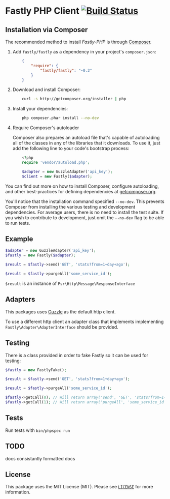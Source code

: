 Fastly PHP Client [![Build Status](https://travis-ci.org/fastly/fastly-php.svg?branch=master)](https://travis-ci.org/fastly/fastly-php)
====

Installation via Composer
-------------------------
The recommended method to install _Fastly-PHP_ is through [Composer](http://getcomposer.org).

1. Add ``fastly/fastly`` as a dependency in your project's ``composer.json``:

    ```json
        {
            "require": {
                "fastly/fastly": "~0.2"
            }
        }
    ```

2. Download and install Composer:

    ```bash
        curl -s http://getcomposer.org/installer | php
    ```

3. Install your dependencies:

    ```bash
        php composer.phar install --no-dev
    ```

4. Require Composer's autoloader

    Composer also prepares an autoload file that's capable of autoloading all of the classes in any of the libraries that it downloads. To use it, just add the following line to your code's bootstrap process:

    ```php
        <?php
        require 'vendor/autoload.php';

        $adapter = new GuzzleAdapter('api_key');
        $client = new Fastly($adapter);
    ```
You can find out more on how to install Composer, configure autoloading, and other best-practices for defining dependencies at [getcomposer.org](http://getcomposer.org).

You'll notice that the installation command specified `--no-dev`.  This prevents Composer from installing the various testing and development dependencies.  For average users, there is no need to install the test suite. If you wish to contribute to development, just omit the `--no-dev` flag to be able to run tests.

Example
---

```php
$adapter = new GuzzleAdapter('api_key');
$fastly = new Fastly($adapter);

$result = $fastly->send('GET', 'stats?from=1+day+ago');

$result = $fastly->purgeAll('some_service_id');

```
``$result`` is an instance of ``Psr\Http\Message\ResponseInterface``

Adapters
---
This packages uses [Guzzle](https://github.com/guzzle/guzzle) as the default http client.

To use a different http client an adapter class that implements implementing ``Fastly\Adapter\AdapterInterface`` should be provided.

Testing
---
There is a class provided in order to fake Fastly so it can be used for testing:
```php
$fastly = new FastlyFake();

$result = $fastly->send('GET', 'stats?from=1+day+ago');

$result = $fastly->purgeAll('some_service_id');

$fastly->getCall(0); // Will return array('send', 'GET', 'stats?from=1+day+ago', array())
$fastly->getCall(1); // Will return array('purgeAll', 'some_service_id', array());

```

Tests
---
Run tests with ``bin/phpspec run``

TODO
-----
docs
consistantly formatted docs

License
-----

This package uses the MIT License (MIT). Please see [`LICENSE`](LICENSE) for more information.
